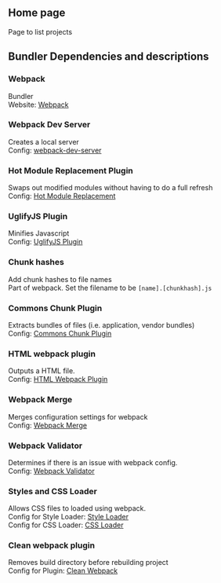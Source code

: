 ## Home page

Page to list projects

## Bundler Dependencies and descriptions 

<p>
<h3>Webpack</h3>
Bundler <br/>
Website: <a href="http://webpack.github.io/">Webpack</a>
</p>

<p>
<h3>Webpack Dev Server</h3>
Creates a local server <br/>
Config: <a href="http://webpack.github.io/docs/webpack-dev-server.html#webpack-dev-server-cli">webpack-dev-server</a>
</p>

<p>
<h3>Hot Module Replacement Plugin</h3>
Swaps out modified modules without having to do a full refresh <br/>
Config: <a href="http://webpack.github.io/docs/hot-module-replacement-with-webpack.html">Hot Module Replacement</a>
</p>

<p>
<h3>UglifyJS Plugin</h3>
Minifies Javascript <br/>
Config: <a href="https://webpack.github.io/docs/list-of-plugins.html#uglifyjsplugin">UglifyJS Plugin</a>
</p>

<p>
<h3>Chunk hashes</h3>
Add chunk hashes to file names<br/>
Part of webpack. Set the filename to be <code>[name].[chunkhash].js </code>
</p>


<p>
<h3>Commons Chunk Plugin</h3>
Extracts bundles of files (i.e. application, vendor bundles)<br/>
Config: <a href="https://webpack.github.io/docs/list-of-plugins.html#commonschunkplugin">Commons Chunk Plugin</a>
</p>
  
<h3>HTML webpack plugin</h3>
<p>
Outputs a HTML file. <br/>
Config: <a href="https://github.com/ampedandwired/html-webpack-plugin">HTML Webpack Plugin</a>
</p>

<p>
<h3>Webpack Merge</h3>
Merges configuration settings for webpack <br/>
Config: <a href="https://github.com/survivejs/webpack-merge">Webpack Merge</a>
</p>

<p>
<h3>Webpack Validator</h3>
Determines if there is an issue with webpack config. <br/>
Config: <a href="https://github.com/js-dxtools/webpack-validator">Webpack Validator</a>
</p>

<p>
<h3>Styles and CSS Loader</h3>
Allows CSS files to loaded using webpack. <br/>
Config for Style Loader: <a href="https://github.com/webpack/style-loader">Style Loader</a> <br/>
Config for CSS Loader: <a href="https://github.com/webpack/css-loader">CSS Loader</a> <br/>
</p>

<p>
<h3>Clean webpack plugin</h3>
Removes build directory before rebuilding project <br/>
Config for Plugin: <a href="https://github.com/johnagan/clean-webpack-plugin">Clean Webpack</a> <br/>
</p>

